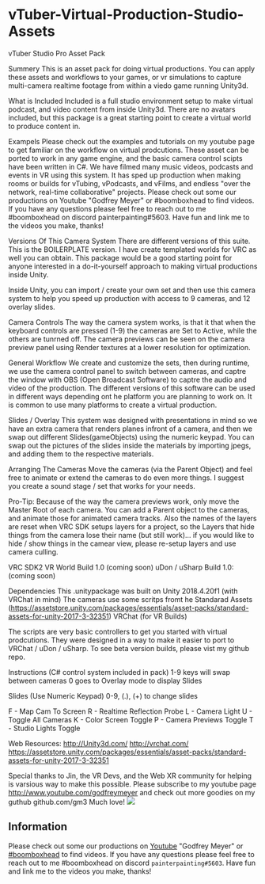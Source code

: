 # vTuber-Virtual-Production-Studio-Assets

vTuber Studio Pro Asset Pack

Summery
This is an asset pack for doing virtual productions. You can apply these assets and workflows to your games, or vr simulations to capture multi-camera realtime footage from within a viedo game running Unity3d. 

What is Included
Included is a full studio environment setup to make virtual podcast, and video content from inside Unity3d. There are no avatars included, but this package is a great starting point to create a virtual world to produce content in. 

Exampels
Please check out the examples and tutorials on my youtube page to get familiar on the workflow on virtual prodcutions. These asset  can be ported to work in any game engine, and the basic camera control scipts have been written in C#. We have filmed many music videos, podcasts and events in VR using this system. It has sped up production when making rooms or builds for vTubing, vPodcasts, and vFilms, and endless "over the network, real-time collaborative" projects. Please check out some our productions on Youtube "Godfrey Meyer" or #boomboxhead to find videos. If you have any questions please feel free to reach out to me #boomboxhead on discord painterpainting#5603. Have fun and link me to the videos you make, thanks!

Versions Of This Camera System
There are different versions of this suite. This is the BOILERPLATE version. I have create templated worlds for VRC as well you can obtain. This package would be a good starting point for anyone interested in a do-it-yourself approach to making virtual productions inside Unity. 

Inside Unity, you can import / create your own set and then use this camera system to help you speed up production with access to 9 cameras, and 12 overlay slides.

Camera Controls
The way the camera system works, is that it that when the keyboard controls are pressed (1-9) the cameras are Set to Active, while the others are tunrned off. The camera previews can be seen on the camera preview panel using Render textures at a lower resolution for optimization. 

General Workflow
We create and customize the sets, then during runtime, we use the camera control panel to switch between cameras, and captre the window with OBS (Open Broadcast Software) to captre the audio and video of the production. The different versions of this software can be used in different ways depending ont he platform you are planning to work on. It is common to use many platforms to create a virtual production.

Slides / Overlay
This system was designed with presentations in mind so we have an extra camera that renders planes infront of a camera, and then we swap out different Slides(gameObjects) using the numeric keypad. You can swap out the pictures of the slides inside the materials by importing jpegs, and adding them to the respective materials. 

Arranging The Cameras
Move the cameras (via the Parent Object) and feel free to animate or extend the cameras to do even more things. I suggest you create a sound stage / set that works for your needs.

Pro-Tip: Because of the way the camera previews work, only move the Master Root of each camera. You can add a Parent object to the cameras, and animate those for animated camera tracks. Also the names of the layers are reset when VRC SDK setups layers for a project, so the Layers that hide things from the camera lose their name (but still work)... if you would like to hide / show things in the camear view, please re-setup layers and use camera culling.



VRC SDK2 VR World Build 1.0 (coming soon)
uDon / uSharp Build 1.0: (coming soon)

Dependencies
This .unitypackage was built on Unity 2018.4.20f1 (with VRChat in mind)
The cameras use some scritps fromt he Standarad Assets (https://assetstore.unity.com/packages/essentials/asset-packs/standard-assets-for-unity-2017-3-32351)
VRChat (for VR Builds)

The scripts are very basic controllers to get you started with virtual prodcutions. They were designed in a way to make it easier to port to VRChat / uDon / uSharp. To see beta version builds, please vist my github repo. 

Instructions (C# control system included in pack)
1-9 keys will swap between cameras
0 goes to Overlay mode to display Slides

Slides (Use Numeric Keypad)
0-9, (.), (+) to change slides

F - Map Cam To Screen
R - Realtime Reflection Probe
L - Camera Light
U - Toggle All Cameras
K - Color Screen Toggle
P - Camera Previews Toggle
T - Studio Lights Toggle

Web Resources:
http://Unity3d.com/
http://vrchat.com/
https://assetstore.unity.com/packages/essentials/asset-packs/standard-assets-for-unity-2017-3-32351

Special thanks to Jin, the VR Devs, and the Web XR community for helping is varsious way to make this possible. 
Please subscribe to my youtube page http://www.youtube.com/godfreymeyer and check out more goodies on my guthub github.com/gm3 Much love!
![](https://i.imgur.com/dy1UsdH.jpg)

## Information

Please check out some our productions on [Youtube](https://www.youtube.com/results?search_query=godfrey+meyer&page=&utm_source=opensearch) "Godfrey Meyer" or [#boomboxhead](https://www.youtube.com/results?search_query=%23boomboxhead) to find videos. If you have any questions please feel free to reach out to me #boomboxhead on discord `painterpainting#5603`. Have fun and link me to the videos you make, thanks!
